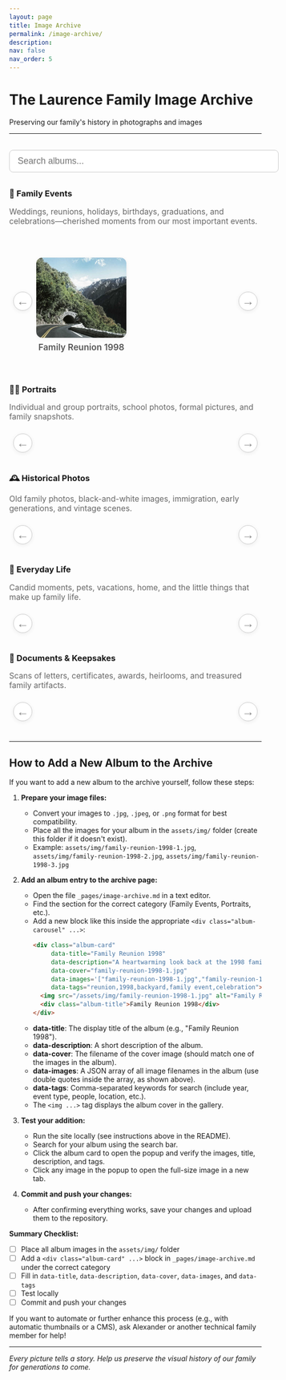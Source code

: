 ```yaml
---
layout: page
title: Image Archive
permalink: /image-archive/
description: 
nav: false
nav_order: 5
---
```


# The Laurence Family Image Archive
Preserving our family's history in photographs and images

---

<!-- Search Bar -->
<div style="width: 100%; margin: 2rem 0 1.5rem 0; text-align: center;">
  <input id="imageSearchInput" type="text" placeholder="Search albums..." style="width: 100%; padding: 0.7rem 1rem; font-size: 1.1rem; border-radius: 8px; border: 1px solid #ccc;">
</div>

<!-- Netflix-style Album Gallery by Category with Carousel -->
<div class="image-gallery-section">

  <!-- Family Events -->
  <h3 style="margin-top:2rem;">📸 Family Events</h3>
  <div class="category-desc" style="color:#666; font-size:0.98rem; margin-bottom:0.2rem;">
    Weddings, reunions, holidays, birthdays, graduations, and celebrations—cherished moments from our most important events.
  </div>
  <div class="carousel-row">
    <button class="carousel-arrow left" aria-label="Scroll left">&#8592;</button>
    <div class="album-carousel" data-category="family-events">
      <!-- Example album card -->
      <div class="album-card" data-title="Family Reunion 1998" data-description="A heartwarming look back at the 1998 family reunion in the old backyard." data-cover="1.jpg" data-images='["1.jpg","2.jpg","3.jpg","4.jpg","5.jpg","6.jpg"]' data-tags="reunion,1998,backyard,family event,celebration">
        <img src="/assets/img/1.jpg" alt="Family Reunion 1998" class="album-thumb"/>
        <div class="album-title">Family Reunion 1998</div>
      </div>
      <!-- Add more Family Events albums here -->
    </div>
    <button class="carousel-arrow right" aria-label="Scroll right">&#8594;</button>
  </div>

  <!-- Portraits -->
  <h3 style="margin-top:2rem;">🧑‍🦳 Portraits</h3>
  <div class="category-desc" style="color:#666; font-size:0.98rem; margin-bottom:0.2rem;">
    Individual and group portraits, school photos, formal pictures, and family snapshots.
  </div>
  <div class="carousel-row">
    <button class="carousel-arrow left" aria-label="Scroll left">&#8592;</button>
    <div class="album-carousel" data-category="portraits">
      <!-- Add Portraits albums here -->
    </div>
    <button class="carousel-arrow right" aria-label="Scroll right">&#8594;</button>
  </div>

  <!-- Historical Photos -->
  <h3 style="margin-top:2rem;">🕰️ Historical Photos</h3>
  <div class="category-desc" style="color:#666; font-size:0.98rem; margin-bottom:0.2rem;">
    Old family photos, black-and-white images, immigration, early generations, and vintage scenes.
  </div>
  <div class="carousel-row">
    <button class="carousel-arrow left" aria-label="Scroll left">&#8592;</button>
    <div class="album-carousel" data-category="historical-photos">
      <!-- Add Historical Photos albums here -->
    </div>
    <button class="carousel-arrow right" aria-label="Scroll right">&#8594;</button>
  </div>

  <!-- Everyday Life -->
  <h3 style="margin-top:2rem;">🏡 Everyday Life</h3>
  <div class="category-desc" style="color:#666; font-size:0.98rem; margin-bottom:0.2rem;">
    Candid moments, pets, vacations, home, and the little things that make up family life.
  </div>
  <div class="carousel-row">
    <button class="carousel-arrow left" aria-label="Scroll left">&#8592;</button>
    <div class="album-carousel" data-category="everyday-life">
      <!-- Add Everyday Life albums here -->
    </div>
    <button class="carousel-arrow right" aria-label="Scroll right">&#8594;</button>
  </div>

  <!-- Documents & Keepsakes -->
  <h3 style="margin-top:2rem;">📄 Documents & Keepsakes</h3>
  <div class="category-desc" style="color:#666; font-size:0.98rem; margin-bottom:0.2rem;">
    Scans of letters, certificates, awards, heirlooms, and treasured family artifacts.
  </div>
  <div class="carousel-row">
    <button class="carousel-arrow left" aria-label="Scroll left">&#8592;</button>
    <div class="album-carousel" data-category="documents-keepsakes">
      <!-- Add Documents & Keepsakes albums here -->
    </div>
    <button class="carousel-arrow right" aria-label="Scroll right">&#8594;</button>
  </div>
</div>

<!-- Modal for album images -->
<div id="albumModal" class="image-modal" style="display:none;">
  <div class="image-modal-content" style="max-width:700px; width:95vw;">
    <span class="image-modal-close">&times;</span>
    <h3 id="modalAlbumTitle">Album Title</h3>
    <p id="modalAlbumDescription">Album description goes here.</p>
    <div class="album-image-carousel-row">
      <button class="carousel-arrow left" id="albumLeftArrow" aria-label="Scroll left">&#8592;</button>
      <div class="album-image-carousel" id="albumImageCarousel">
        <!-- Images will be injected here -->
      </div>
      <button class="carousel-arrow right" id="albumRightArrow" aria-label="Scroll right">&#8594;</button>
    </div>
  </div>
</div>

<style>
.carousel-row {
  display: flex;
  align-items: center;
  margin: 1.5rem 0 2.5rem 0;
  width: 100%;
  max-width: 100%;
  box-sizing: border-box;
}
.album-carousel {
  display: flex;
  overflow-x: auto;
  scroll-behavior: smooth;
  gap: 1.5rem;
  padding: 1rem 0;
  flex: 1 1 auto;
  width: 100%;
  max-width: 100%;
  box-sizing: border-box;
}
.album-card {
  flex: 0 0 180px;
  width: 180px;
  height: 220px;
  cursor: pointer;
  transition: transform 0.2s;
  display: flex;
  flex-direction: column;
  align-items: center;
  justify-content: flex-end;
}
.album-card:hover {
  transform: scale(1.05);
}
.album-thumb {
  width: 100%;
  height: 160px;
  object-fit: cover;
  border-radius: 12px;
  box-shadow: 0 2px 8px rgba(0,0,0,0.07);
  margin-bottom: 0.5rem;
}
.album-title {
  font-size: 1.08rem;
  font-weight: 600;
  color: #555;
  text-align: center;
  margin-bottom: 0.5rem;
}
.album-image-carousel-row {
  display: flex;
  align-items: center;
  margin: 1.2rem 0 0.5rem 0;
  width: 100%;
  max-width: 100%;
  box-sizing: border-box;
}
.album-image-carousel {
  display: flex;
  overflow-x: auto;
  scroll-behavior: smooth;
  gap: 1.2rem;
  padding: 0.5rem 0;
  flex: 1 1 auto;
  width: 100%;
  max-width: 100%;
  box-sizing: border-box;
}
.album-image-card {
  flex: 0 0 160px;
  width: 160px;
  height: 120px;
  cursor: pointer;
  display: flex;
  align-items: center;
  justify-content: center;
  border-radius: 10px;
  overflow: hidden;
  background: #f5f5f5;
  box-shadow: 0 2px 8px rgba(0,0,0,0.07);
  transition: transform 0.2s;
}
.album-image-card:hover {
  transform: scale(1.05);
}
.album-image-thumb {
  width: 100%;
  height: 100%;
  object-fit: cover;
}
.carousel-arrow {
  background: #fff;
  border: 1px solid #ccc;
  border-radius: 50%;
  width: 38px;
  height: 38px;
  font-size: 1.5rem;
  color: #888;
  cursor: pointer;
  margin: 0 0.5rem;
  display: flex;
  align-items: center;
  justify-content: center;
  box-shadow: 0 2px 8px rgba(0,0,0,0.07);
  transition: background 0.2s, color 0.2s;
  z-index: 2;
}
.carousel-arrow:hover {
  background: #e50914;
  color: #fff;
}
.carousel-arrow[disabled] {
  opacity: 0.3;
  pointer-events: none;
}
.image-modal {
  position: fixed;
  z-index: 1000;
  left: 0; top: 0; width: 100vw; height: 100vh;
  background: rgba(0,0,0,0.5);
  display: flex;
  align-items: center;
  justify-content: center;
}
.image-modal-content {
  background: #fff;
  border-radius: 10px;
  padding: 2rem 2.5rem;
  max-width: 700px;
  width: 95vw;
  box-shadow: 0 4px 24px rgba(0,0,0,0.15);
  position: relative;
  text-align: center;
}
.image-modal-close {
  position: absolute;
  top: 1rem; right: 1.2rem;
  font-size: 2rem;
  color: #888;
  cursor: pointer;
}
@media (max-width: 600px) {
  .album-card {
    flex: 0 0 110px;
    width: 110px;
    height: 130px;
  }
  .album-thumb {
    height: 70px;
  }
  .album-image-card {
    flex: 0 0 80px;
    width: 80px;
    height: 60px;
  }
}
.category-desc {
  width: 100%;
  max-width: 100%;
  box-sizing: border-box;
}
</style>

<script>
document.addEventListener('DOMContentLoaded', function() {
  // Album modal logic
  const albumCards = document.querySelectorAll('.album-card');
  const albumModal = document.getElementById('albumModal');
  const modalAlbumTitle = document.getElementById('modalAlbumTitle');
  const modalAlbumDescription = document.getElementById('modalAlbumDescription');
  const albumImageCarousel = document.getElementById('albumImageCarousel');
  const albumClose = document.querySelector('.image-modal-close');
  const albumLeftArrow = document.getElementById('albumLeftArrow');
  const albumRightArrow = document.getElementById('albumRightArrow');

  let currentAlbumImages = [];
  let currentScroll = 0;

  albumCards.forEach(card => {
    card.addEventListener('click', function() {
      modalAlbumTitle.textContent = card.getAttribute('data-title');
      modalAlbumDescription.textContent = card.getAttribute('data-description');
      const images = JSON.parse(card.getAttribute('data-images'));
      currentAlbumImages = images;
      albumImageCarousel.innerHTML = '';
      images.forEach(img => {
        const imgCard = document.createElement('div');
        imgCard.className = 'album-image-card';
        imgCard.innerHTML = `<img src="/assets/img/${img}" alt="${img}" class="album-image-thumb"/>`;
        imgCard.addEventListener('click', function(e) {
          window.open(`/assets/img/${img}`, '_blank');
          e.stopPropagation();
        });
        albumImageCarousel.appendChild(imgCard);
      });
      albumModal.style.display = 'flex';
      albumImageCarousel.scrollLeft = 0;
      currentScroll = 0;
      updateAlbumArrows();
    });
  });

  albumClose.addEventListener('click', function() {
    albumModal.style.display = 'none';
  });

  window.addEventListener('click', function(event) {
    if (event.target === albumModal) {
      albumModal.style.display = 'none';
    }
  });

  function updateAlbumArrows() {
    // Show/hide arrows based on scroll position
    if (!albumImageCarousel) return;
    const scrollWidth = albumImageCarousel.scrollWidth;
    const clientWidth = albumImageCarousel.clientWidth;
    if (scrollWidth > clientWidth + 2) {
      albumLeftArrow.style.display = '';
      albumRightArrow.style.display = '';
    } else {
      albumLeftArrow.style.display = 'none';
      albumRightArrow.style.display = 'none';
    }
  }
  updateAlbumArrows();
  window.addEventListener('resize', updateAlbumArrows);

  albumLeftArrow.addEventListener('click', function() {
    const card = albumImageCarousel.querySelector('.album-image-card');
    let scrollAmount = card ? card.offsetWidth + 18 : 160;
    albumImageCarousel.scrollBy({ left: -scrollAmount, behavior: 'smooth' });
  });
  albumRightArrow.addEventListener('click', function() {
    const card = albumImageCarousel.querySelector('.album-image-card');
    let scrollAmount = card ? card.offsetWidth + 18 : 160;
    albumImageCarousel.scrollBy({ left: scrollAmount, behavior: 'smooth' });
  });

  // Album search filter
  const searchInput = document.getElementById('imageSearchInput');
  searchInput.addEventListener('input', function() {
    const query = searchInput.value.trim().toLowerCase();
    let anyVisible = false;
    document.querySelectorAll('.carousel-row').forEach(function(row) {
      const carousel = row.querySelector('.album-carousel');
      let cards = carousel ? carousel.querySelectorAll('.album-card') : [];
      let visibleCount = 0;
      cards.forEach(function(card) {
        const title = card.getAttribute('data-title') || '';
        const description = card.getAttribute('data-description') || '';
        const tags = card.getAttribute('data-tags') || '';
        const match = title.toLowerCase().includes(query) || description.toLowerCase().includes(query) || tags.toLowerCase().includes(query);
        card.style.display = match ? '' : 'none';
        if (match) visibleCount++;
      });
      row.style.display = (visibleCount > 0) ? '' : 'none';
      if (visibleCount > 0) anyVisible = true;
    });
    // Optionally, show a message if no results
  });
});
</script>

---

## How to Add a New Album to the Archive

If you want to add a new album to the archive yourself, follow these steps:

1. **Prepare your image files:**
   - Convert your images to `.jpg`, `.jpeg`, or `.png` format for best compatibility.
   - Place all the images for your album in the `assets/img/` folder (create this folder if it doesn't exist).
   - Example: `assets/img/family-reunion-1998-1.jpg`, `assets/img/family-reunion-1998-2.jpg`, `assets/img/family-reunion-1998-3.jpg`

2. **Add an album entry to the archive page:**
   - Open the file `_pages/image-archive.md` in a text editor.
   - Find the section for the correct category (Family Events, Portraits, etc.).
   - Add a new block like this inside the appropriate `<div class="album-carousel" ...>`:
     ```html
     <div class="album-card"
          data-title="Family Reunion 1998"
          data-description="A heartwarming look back at the 1998 family reunion in the old backyard."
          data-cover="family-reunion-1998-1.jpg"
          data-images='["family-reunion-1998-1.jpg","family-reunion-1998-2.jpg","family-reunion-1998-3.jpg"]'
          data-tags="reunion,1998,backyard,family event,celebration">
       <img src="/assets/img/family-reunion-1998-1.jpg" alt="Family Reunion 1998" class="album-thumb"/>
       <div class="album-title">Family Reunion 1998</div>
     </div>
     ```
   - **data-title**: The display title of the album (e.g., "Family Reunion 1998").
   - **data-description**: A short description of the album.
   - **data-cover**: The filename of the cover image (should match one of the images in the album).
   - **data-images**: A JSON array of all image filenames in the album (use double quotes inside the array, as shown above).
   - **data-tags**: Comma-separated keywords for search (include year, event type, people, location, etc.).
   - The `<img ...>` tag displays the album cover in the gallery.

3. **Test your addition:**
   - Run the site locally (see instructions above in the README).
   - Search for your album using the search bar.
   - Click the album card to open the popup and verify the images, title, description, and tags.
   - Click any image in the popup to open the full-size image in a new tab.

4. **Commit and push your changes:**
   - After confirming everything works, save your changes and upload them to the repository.

**Summary Checklist:**
- [ ] Place all album images in the `assets/img/` folder
- [ ] Add a `<div class="album-card" ...>` block in `_pages/image-archive.md` under the correct category
- [ ] Fill in `data-title`, `data-description`, `data-cover`, `data-images`, and `data-tags`
- [ ] Test locally
- [ ] Commit and push your changes

If you want to automate or further enhance this process (e.g., with automatic thumbnails or a CMS), ask Alexander or another technical family member for help!

---

*Every picture tells a story. Help us preserve the visual history of our family for generations to come.* 